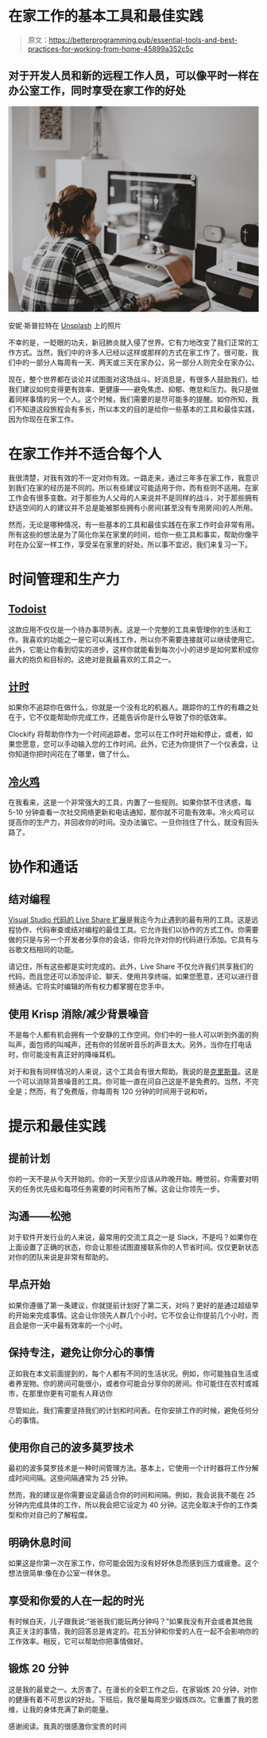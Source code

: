 # 在家工作的基本工具和最佳实践

> 原文：<https://betterprogramming.pub/essential-tools-and-best-practices-for-working-from-home-45899a352c5c>

## 对于开发人员和新的远程工作人员，可以像平时一样在办公室工作，同时享受在家工作的好处

![](img/a50e6f18c79a085cd0aeb2a629028f4e.png)

安妮·斯普拉特在 [Unsplash](https://unsplash.com/s/photos/work-from-home?utm_source=unsplash&utm_medium=referral&utm_content=creditCopyText) 上的照片

不幸的是，一眨眼的功夫，新冠肺炎就入侵了世界。它有力地改变了我们正常的工作方式。当然，我们中的许多人已经以这样或那样的方式在家工作了。很可能，我们中的一部分人每周有一天、两天或三天在家办公，另一部分人则完全在家办公。

现在，整个世界都在谈论并试图面对这场战斗。好消息是，有很多人鼓励我们，给我们建议如何变得更有效率、更健康——避免焦虑、抑郁、倦怠和压力。我只是做着同样事情的另一个人。这个时候，我们需要的是尽可能多的提醒。如你所知，我们不知道这段旅程会有多长，所以本文的目的是给你一些基本的工具和最佳实践，因为你现在在家工作。

# 在家工作并不适合每个人

我很清楚，对我有效的不一定对你有效。一路走来，通过三年多在家工作，我意识到我们在家的经历是不同的。所以有些建议可能适用于你，而有些则不适用。在家工作会有很多变数。对于那些为人父母的人来说并不是同样的战斗，对于那些拥有舒适空间的人的建议并不总是能被那些拥有小房间(甚至没有专用房间)的人所用。

然而，无论是哪种情况，有一些基本的工具和最佳实践在在家工作时会非常有用。所有这些的想法是为了简化你呆在家里的时间，给你一些工具和事实，帮助你像平时在办公室一样工作，享受呆在家里的好处。所以事不宜迟，我们来复习一下。

# 时间管理和生产力

## [Todoist](https://todoist.com/)

这款应用不仅仅是一个待办事项列表。这是一个完整的工具来管理你的生活和工作。我喜欢的功能之一是它可以离线工作，所以你不需要连接就可以继续使用它。此外，它能让你看到切实的进步，这样你就能看到每次小小的进步是如何累积成你最大的抱负和目标的。这绝对是我最喜欢的工具之一。

## [计时](https://clockify.me/)

如果你不追踪你在做什么，你就是一个没有北的机器人。跟踪你的工作的有趣之处在于，它不仅能帮助你完成工作，还能告诉你是什么导致了你的低效率。

Clockify 将帮助你作为一个时间追踪者。您可以在工作时开始和停止，或者，如果您愿意，您可以手动输入您的工作时间。此外，它还为你提供了一个仪表盘，让你知道你把时间花在了哪里，做了什么。

## [冷火鸡](https://getcoldturkey.com/)

在我看来，这是一个非常强大的工具，内置了一些规则。如果你禁不住诱惑，每 5-10 分钟查看一次社交网络更新和电话通知，那你就不可能有效率。冷火鸡可以提高你的生产力，并回收你的时间。没办法骗它。一旦你挡住了什么，就没有回头路了。

# 协作和通话

## 结对编程

[Visual Studio 代码的 Live Share 扩展](https://visualstudio.microsoft.com/services/live-share/)是我迄今为止遇到的最有用的工具。这是远程协作、代码审查或结对编程的最佳工具。它允许我们以协作的方式工作。你需要做的只是与另一个开发者分享你的会话，你将允许对你的代码进行添加。它具有与谷歌文档相同的功能。

请记住，所有这些都是实时完成的。此外，Live Share 不仅允许我们共享我们的代码，而且您还可以添加评论、聊天、使用共享终端，如果您愿意，还可以进行音频通话。它将实时编辑的所有权力都掌握在您手中。

## 使用 Krisp 消除/减少背景噪音

不是每个人都有机会拥有一个安静的工作空间。你们中的一些人可以听到外面的狗叫声，面包师的叫喊声，还有你的邻居听音乐的声音太大。另外，当你在打电话时，你可能没有真正好的降噪耳机。

对于和我有同样情况的人来说，这个工具会有很大帮助。我说的是[克里斯普](https://krisp.ai/)。这是一个可以消除背景噪音的工具。你可能一直在问自己这是不是免费的。当然，不完全是；然而，有了免费版，你每周有 120 分钟的时间用于说和听。

# 提示和最佳实践

## 提前计划

你的一天不是从今天开始的。你的一天至少应该从昨晚开始。睡觉前，你需要对明天的任务优先级和每项任务需要的时间有所了解。这会让你领先一步。

## 沟通——松弛

对于软件开发行业的人来说，最常用的交流工具之一是 Slack，不是吗？如果你在上面设置了正确的状态，你会让那些试图直接联系你的人节省时间。仅仅更新状态对你的团队来说是非常有帮助的。

## 早点开始

如果你遵循了第一条建议，你就提前计划好了第二天，对吗？更好的是通过超级早的开始来完成事情。这会让你领先人群几个小时。它不仅会让你提前几个小时，而且会是你一天中最有效率的一个小时。

## 保持专注，避免让你分心的事情

正如我在本文前面提到的，每个人都有不同的生活状况。例如，你可能独自生活或者养宠物。你的房间可能很小，或者你可能会分享你的房间。你可能住在农村或城市，在那里你更有可能有人拜访你

尽管如此，我们需要坚持我们的计划和时间表。在你安排工作的时候，避免任何分心的事情。

## 使用你自己的波多莫罗技术

最初的波多莫罗技术是一种时间管理方法。基本上，它使用一个计时器将工作分解成时间间隔。这些间隔通常为 25 分钟。

然而，我的建议是你需要设定最适合你的时间和间隔。例如，我会说我不能在 25 分钟内完成具体的工作，所以我会把它设定为 40 分钟。这完全取决于你的工作类型和你对自己的了解程度。

## 明确休息时间

如果这是你第一次在家工作，你可能会因为没有好好休息而感到压力或疲惫。这个想法很简单:像在办公室一样休息。

## 享受和你爱的人在一起的时光

有时候白天，儿子跟我说:“爸爸我们能玩两分钟吗？”如果我没有开会或者其他我真正关注的事情，我的回答总是肯定的。花五分钟和你爱的人在一起不会影响你的工作效率。相反，它可以帮助你把事情做好。

## 锻炼 20 分钟

这是我的最爱之一。太厉害了。在漫长的全职工作之后，在家锻炼 20 分钟，对你的健康有着不可思议的好处。下班后，我尽量每周至少锻炼四次。它重置了我的思维，让我的身体充满了新的能量。

感谢阅读。我真的很感激你宝贵的时间
